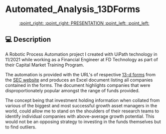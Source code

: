 # Automated_Analysis_13DForms

<div align="center"><a href='https://1drv.ms/v/s!Aro-s1KLUmWK3ndbqabzjqjHI36G?e=WsyZOp'> :point_right: :point_right: PRESENTATION :point_left: :point_left: <a></div>
<!-- <div align="center"><a href='https://burnet-news.netlify.app/'> :point_right: :point_right: HOSTED WEBSITE :point_left: :point_left: <a></div> -->

## :computer: Description

A Robotic Process Automation project I created with UiPath technology in 11/2021 while working as a Financial Engineer at FD Technology as part of their Capital Market Training Program.

The automation is provided with the URL's of respective [13-d forms](https://www.investopedia.com/ask/answers/09/schedule-13d.asp) from the [SEC website](https://www.sec.gov/edgar/searchedgar/companysearch) and produces an Excel document listing all companies contained in the forms. The document highlights companies that were disproportionately popular amongst the range of funds provided.

The concept being that investment holding information when collated from various of the biggest and most successful growth asset managers in the world, could allow me to stand on the shoulders of their research teams to identify individual companies with above-average growth potential. This would not be an opposing strategy to investing in the funds themselves but to find outliers.





